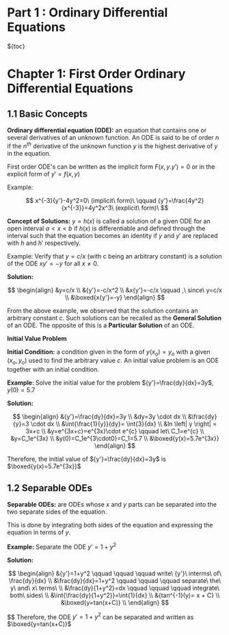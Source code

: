 # Part 1 : Ordinary Differential Equations

${toc}

# Chapter 1: First Order Ordinary Differential Equations

## 1.1 Basic Concepts

__Ordinary differential equation (ODE):__ an equation that contains one or
several derivatives of an unknown function. An ODE is said to be of order $n$ if
the $n^{th}$ derivative of the unknown function $y$ is the highest derivative of
$y$ in the equation.

First order ODE's can be written as the implicit form $F(x,y.{y'})=0$ or in the explicit form of ${y'}=f(x,y)$

Example:

$$
x^{-3}{y'}-4y^2=0\ (implicit\ form)\ \qquad {y'}=\frac{4y^2}{x^{-3}}=4y^2x^3\ (explicit\ form)\
$$

__Concept of Solutions:__
$y=h(x)$ is called a solution of a given ODE for an open interval $a < x < b$ if $h(x)$ is differentiable and defined through the interval such that the equation becomes an identity if $y$ and $y'$ are replaced with $h$ and $h'$ respectively.

Example: Verify that $y=c/x$ (with c being an arbitrary constant) is a solution of the ODE $x{y'}=-y$ for all $x \neq 0$.

__Solution:__

$$
\begin{align}
&y=c/x \\
&{y'}=-c/x^2 \\
&x{y'}=-c/x \qquad ,\ since\ y=c/x \\
&\boxed{x{y'}=-y}
\end{align}
$$

From the above example, we observed that the solution contains an arbitrary
constant $c$. Such solutions can be recalled as the __General Solution__ of
an ODE. The opposite of this is a __Particular Solution__ of an ODE.

__Initial Value Problem__

__Initial Condition:__ a condition given in the form of $y(x_o)=y_o$ with a given $(x_o,y_o)$ used to find the arbitrary value $c$.
An initial value problem is an ODE together with an initial condition.

__Example__: Solve the initial value for the problem ${y'}=\frac{dy}{dx}=3y$, $\quad y(0)=5.7$

__Solution:__

$$
\begin{align}
&{y'}=\frac{dy}{dx}=3y \\
&dy=3y \cdot dx \\
&\frac{dy}{y}=3 \cdot dx \\
&\int{\frac{1}{y}}{dy}= \int{3}{dx} \\
&ln \left| y \right| = 3x+c \\
&y=e^{3x+c}=e^{3x}\cdot e^{c} \qquad let\ C_1=e^{c} \\
&y=C_1e^{3x} \\
&y(0)=C_1e^{3\cdot0}=C_1=5.7 \\
&\boxed{y(x)=5.7e^{3x}}
\end{align}
$$

Therefore, the initial value of ${y'}=\frac{dy}{dx}=3y$ is $\boxed{y(x)=5.7e^{3x}}$

## 1.2 Separable ODEs

__Separable ODEs:__ are ODEs whose $x$ and $y$ parts can be separated into the two separate sides of the equation.

This is done by integrating both sides of the equation and expressing  the equation in terms of $y$.

__Example:__ Separate the ODE ${y'}=1+y^2$

__Solution:__

$$
\begin{align}
&{y'}=1+y^2 \qquad \qquad \qquad write\ {y'}\ interms\ of\ \frac{dy}{dx}  \\
&\frac{dy}{dx}=1+y^2 \qquad \qquad \qquad separate\ the\ y\ and\ x\ terms\ \\
&\frac{dy}{1+y^2}=dx  \qquad \qquad \qquad integrate\ both\ sides\  \\
&\int{\frac{dy}{1+y^2}}=\int{1}{dx} \\
&{tan^{-1}(y)= x + C} \\
&\boxed{y=tan(x+C)} \\
\end{align}
$$

$$
Therefore, the ODE ${y'}=1+y^2$ can be separated and written as $\boxed{y=tan(x+C)}$
